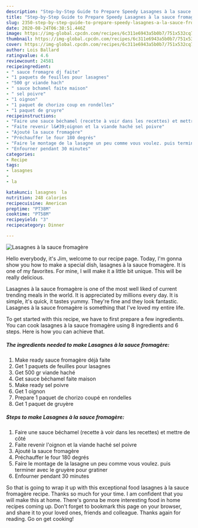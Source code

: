 ```yaml
---
description: "Step-by-Step Guide to Prepare Speedy Lasagnes à la sauce fromagère"
title: "Step-by-Step Guide to Prepare Speedy Lasagnes à la sauce fromagère"
slug: 2350-step-by-step-guide-to-prepare-speedy-lasagnes-a-la-sauce-fromagere
date: 2020-08-24T06:38:51.446Z
image: https://img-global.cpcdn.com/recipes/6c311e6943a5b0b7/751x532cq70/lasagnes-a-la-sauce-fromagere-photo-principale-de-la-recette.jpg
thumbnail: https://img-global.cpcdn.com/recipes/6c311e6943a5b0b7/751x532cq70/lasagnes-a-la-sauce-fromagere-photo-principale-de-la-recette.jpg
cover: https://img-global.cpcdn.com/recipes/6c311e6943a5b0b7/751x532cq70/lasagnes-a-la-sauce-fromagere-photo-principale-de-la-recette.jpg
author: Lois Ballard
ratingvalue: 4.6
reviewcount: 24581
recipeingredient:
- " sauce fromagre dj faite"
- "1 paquets de feuilles pour lasagnes"
- "500 gr viande hach"
- " sauce bchamel faite maison"
- " sel poivre"
- "1 oignon"
- "1 paquet de chorizo coup en rondelles"
- "1 paquet de gruyre"
recipeinstructions:
- "Faire une sauce béchamel (recette à voir dans les recettes) et mettre de côté"
- "Faite revenir l&#39;oignon et la viande haché sel poivre"
- "Ajouté la sauce fromagère"
- "Préchauffer le four 180 degrés"
- "Faire le montage de la lasagne un peu comme vous voulez. puis terminer avec le gruyère pour gratiner"
- "Enfourner pendant 30 minutes"
categories:
- Recipe
tags:
- lasagnes
- 
- la

katakunci: lasagnes  la 
nutrition: 248 calories
recipecuisine: American
preptime: "PT38M"
cooktime: "PT58M"
recipeyield: "3"
recipecategory: Dinner

---
```



![Lasagnes à la sauce fromagère](https://img-global.cpcdn.com/recipes/6c311e6943a5b0b7/751x532cq70/lasagnes-a-la-sauce-fromagere-photo-principale-de-la-recette.jpg)

Hello everybody, it's Jim, welcome to our recipe page. Today, I'm gonna show you how to make a special dish, lasagnes à la sauce fromagère. It is one of my favorites. For mine, I will make it a little bit unique. This will be really delicious.

Lasagnes à la sauce fromagère is one of the most well liked of current trending meals in the world. It is appreciated by millions every day. It is simple, it's quick, it tastes yummy. They're fine and they look fantastic. Lasagnes à la sauce fromagère is something that I've loved my entire life.




To get started with this recipe, we have to first prepare a few ingredients. You can cook lasagnes à la sauce fromagère using 8 ingredients and 6 steps. Here is how you can achieve that.

<!--inarticleads1-->

##### The ingredients needed to make Lasagnes à la sauce fromagère:

1. Make ready  sauce fromagère déjà faite
1. Get 1 paquets de feuilles pour lasagnes
1. Get 500 gr viande haché
1. Get  sauce béchamel faite maison
1. Make ready  sel poivre
1. Get 1 oignon
1. Prepare 1 paquet de chorizo coupé en rondelles
1. Get 1 paquet de gruyère




<!--inarticleads2-->

##### Steps to make Lasagnes à la sauce fromagère:

1. Faire une sauce béchamel (recette à voir dans les recettes) et mettre de côté
1. Faite revenir l&#39;oignon et la viande haché sel poivre
1. Ajouté la sauce fromagère
1. Préchauffer le four 180 degrés
1. Faire le montage de la lasagne un peu comme vous voulez. puis terminer avec le gruyère pour gratiner
1. Enfourner pendant 30 minutes




So that is going to wrap it up with this exceptional food lasagnes à la sauce fromagère recipe. Thanks so much for your time. I am confident that you will make this at home. There's gonna be more interesting food in home recipes coming up. Don't forget to bookmark this page on your browser, and share it to your loved ones, friends and colleague. Thanks again for reading. Go on get cooking!
